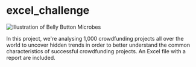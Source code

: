 # excel_challenge
![Illustration of Belly Button Microbes](https://imageio.forbes.com/specials-images/imageserve/5dfd02fc4e2917000783972d/crowdfunding-concept/0x0.jpg?format=jpg&crop=1000,563,x0,y73,safe&width=1440)

In this project, we're analysing 1,000 crowdfunding projects all over the world to uncover hidden trends in order to better understand the common characteristics of successful crowdfunding projects.
An Excel file with a report are included.
